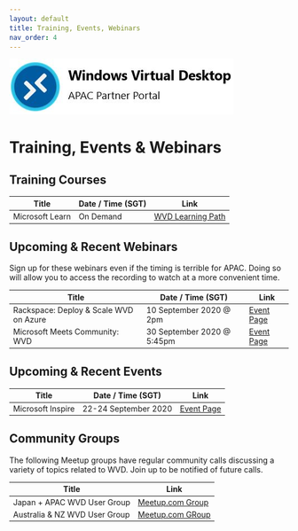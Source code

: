 ```yaml
---
layout: default
title: Training, Events, Webinars
nav_order: 4
---
```


![WVD APAC](/images/wvdlogo.jpg "Windows Virtual Desktop")  
# Training, Events & Webinars

## Training Courses

| Title                                | Date / Time (SGT)         | Link                                                     |
| ------------------------------------ | ------------------------- |--------------------------------------------------------- |
| Microsoft Learn   | On Demand | [WVD Learning Path](https://docs.microsoft.com/en-us/learn/paths/m365-wvd/)                |  


## Upcoming & Recent Webinars
Sign up for these webinars even if the timing is terrible for APAC. Doing so will allow you to access the recording to watch at a more convenient time.

| Title                                | Date / Time (SGT)         | Link                                                     |
| ------------------------------------ | ------------------------- |--------------------------------------------------------- |
| Rackspace: Deploy & Scale WVD on Azure | 10 September 2020 @ 2pm | [Event Page](https://www.brighttalk.com/webcast/17680/434611) | 
| Microsoft Meets Community: WVD   | 30 September 2020 @ 5:45pm | [Event Page](https://aka.ms/wvdevent2020)                |  

## Upcoming & Recent Events

| Title                                | Date / Time (SGT)         | Link                                                     |
| ------------------------------------ | ------------------------- |--------------------------------------------------------- |
| Microsoft Inspire   | 22-24 September 2020 | [Event Page](https://www.microsoft.com/en-us/ignite)                |  


## Community Groups
The following Meetup groups have regular community calls discussing a variety of topics related to WVD. Join up to be notified of future calls.  

| Title                                |  Link                                                     |
| ------------------------------------ | --------------------------------------------------------- |
| Japan + APAC WVD User Group   |  [Meetup.com Group](https://www.meetup.com/Japan-Asia-Pacific-Windows-Virtual-Desktop-User-Group/)  |  
| Australia & NZ WVD User Group | [Meetup.com GRoup](https://www.meetup.com/Australia-New-Zealand-Windows-Virtual-Desktop-User-Group/) |
